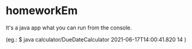# homeworkEm

It's a java app what you can run from the console.

(eg.: $ java calculator/DueDateCalculator 2021-06-17T14:00:41.820 14
)